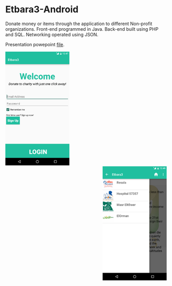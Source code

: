 ﻿# Etbara3-Android

Donate money or items through the application to different Non-profit organizations. Front-end programmed in Java. Back-end built using PHP and SQL.  Networking operated using JSON.


Presentation powepoint [file](https://github.com/karimatwa/Etbara3-Android/blob/master/Etbara3%20Pres.pptx?raw=true).

<div align="left">
    <img src="photo%20(1).png" width="200"</img> 
</div>
<div align="right">
    <img src="photo%20(2).png" width="200"</img> 
</div>
